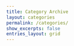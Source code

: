 ```yaml
---
title: Category Archive
layout: categories
permalink: /categories/
show_excerpts: false
entries_layout: grid
---
```

